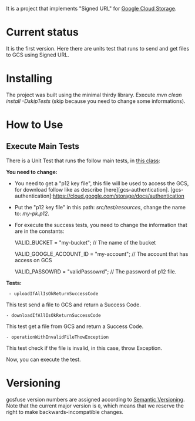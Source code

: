 It is a project that implements "Signed URL" for [Google Cloud Storage][gcs].

[gcs]: https://cloud.google.com/storage/


# Current status

It is the first version. Here there are units test that runs to send and get files to GCS using Signed URL.


# Installing

The project was built using the minimal thirdy library.
Execute *mvn clean install -DskipTests* 
(skip because you need to change some informations).


# How to Use

## Execute Main Tests
There is a Unit Test that runs the follow main tests, in [this class][mainTest]:

[mainTest]: https://github.com/charlesasilva61/gcs-java-signed-url/blob/master/src/test/java/com/charlesasilva61/gcsjavasignedurl/storage/StorageSignURLTest.java

**You need to change:**
- You need to get a "p12 key file", this file will be used to access the GCS, for download follow like as describe [here][gcs-authentication].
[gcs-authentication]:https://cloud.google.com/storage/docs/authentication
- Put the "p12 key file" in this path: *src/test/resources*, change the name to: *my-pk.p12*.
- For execute the success tests, you need to change the information that are in the constants:

    VALID_BUCKET = "my-bucket"; // The name of the bucket
    
    VALID_GOOGLE_ACCOUNT_ID = "my-account";  // The account that has access on GCS
    
    VALID_PASSOWRD = "validPassowrd"; // The password of p12 file.

**Tests:**

     - uploadIfAllIsOkReturnSuccessCode
This test send a file to GCS and return a Success Code. 

    - downloadIfAllIsOkReturnSuccessCode
This test get a file from GCS and return a Success Code.

    - operationWithInvalidFileThowException
   This test check if the file is invalid, in this case, throw Exception.



Now, you can execute the test.

# Versioning

gcsfuse version numbers are assigned according to [Semantic
Versioning][semver]. Note that the current major version is `0`, which means
that we reserve the right to make backwards-incompatible changes.

[semver]: http://semver.org/





